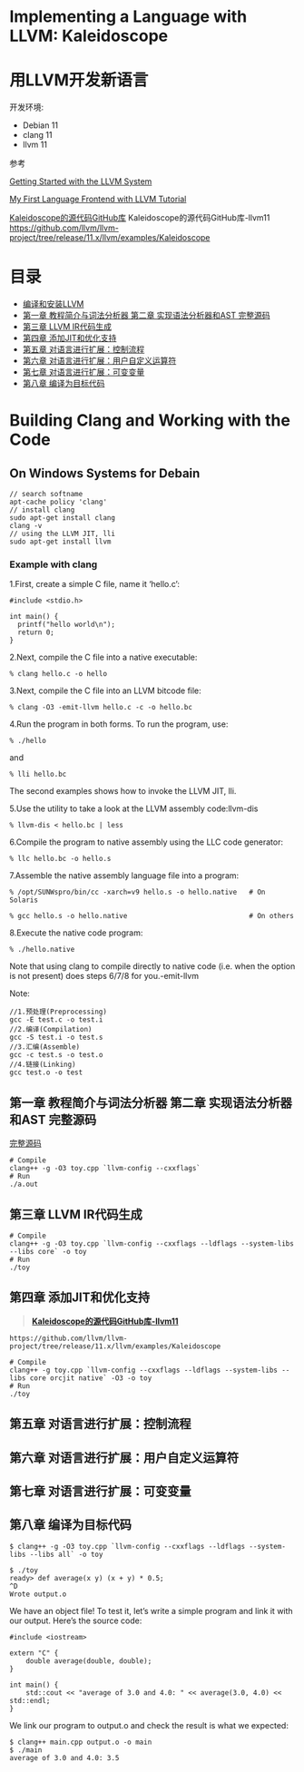 # Implementing a Language with LLVM: Kaleidoscope
# 用LLVM开发新语言

开发环境: 
- Debian 11
- clang 11
- llvm 11

参考

[Getting Started with the LLVM System](https://llvm.org/docs/GettingStarted.html)

[My First Language Frontend with LLVM Tutorial](https://llvm.org/docs/tutorial/MyFirstLanguageFrontend/index.html)

[Kaleidoscope的源代码GitHub库](https://github.com/llvm-mirror/llvm/tree/master/examples/Kaleidoscope)
Kaleidoscope的源代码GitHub库-llvm11 https://github.com/llvm/llvm-project/tree/release/11.x/llvm/examples/Kaleidoscope

# 目录
- [编译和安装LLVM](#building-clang-and-working-with-the-code)
- [第一章 教程简介与词法分析器 第二章 实现语法分析器和AST 完整源码](#第一章-教程简介与词法分析器-第二章-实现语法分析器和ast-完整源码)
- [第三章 LLVM IR代码生成](#第三章-llvm-ir代码生成)
- [第四章 添加JIT和优化支持](#第四章-添加jit和优化支持)
- [第五章 对语言进行扩展：控制流程](#第五章-对语言进行扩展控制流程)
- [第六章 对语言进行扩展：用户自定义运算符](#第六章-对语言进行扩展用户自定义运算符)
- [第七章 对语言进行扩展：可变变量](#第七章-对语言进行扩展可变变量)
- [第八章 编译为目标代码](#第八章-编译为目标代码)


# Building Clang and Working with the Code

## On Windows Systems for Debain

    // search softname
    apt-cache policy 'clang'
    // install clang
    sudo apt-get install clang
    clang -v
    // using the LLVM JIT, lli
    sudo apt-get install llvm

### Example with clang
1.First, create a simple C file, name it ‘hello.c’:
```
#include <stdio.h>

int main() {
  printf("hello world\n");
  return 0;
}
```
2.Next, compile the C file into a native executable:

    % clang hello.c -o hello

3.Next, compile the C file into an LLVM bitcode file:

    % clang -O3 -emit-llvm hello.c -c -o hello.bc

4.Run the program in both forms. To run the program, use:

    % ./hello
and

    % lli hello.bc

The second examples shows how to invoke the LLVM JIT, lli.

5.Use the utility to take a look at the LLVM assembly code:llvm-dis

    % llvm-dis < hello.bc | less
6.Compile the program to native assembly using the LLC code generator:

    % llc hello.bc -o hello.s
7.Assemble the native assembly language file into a program:

    % /opt/SUNWspro/bin/cc -xarch=v9 hello.s -o hello.native   # On Solaris

    % gcc hello.s -o hello.native                              # On others
8.Execute the native code program:

    % ./hello.native
Note that using clang to compile directly to native code (i.e. when the option is not present) does steps 6/7/8 for you.-emit-llvm

Note:

    //1.预处理(Preprocessing)
    gcc -E test.c -o test.i
    //2.编译(Compilation)
    gcc -S test.i -o test.s
    //3.汇编(Assemble)
    gcc -c test.s -o test.o
    //4.链接(Linking)
    gcc test.o -o test

## 第一章 教程简介与词法分析器 第二章 实现语法分析器和AST 完整源码

[完整源码](https://llvm-tutorial-cn.readthedocs.io/en/latest/chapter-2.html#chapter-2-full-code)

```
# Compile
clang++ -g -O3 toy.cpp `llvm-config --cxxflags`
# Run
./a.out
```

## 第三章 LLVM IR代码生成

```
# Compile
clang++ -g -O3 toy.cpp `llvm-config --cxxflags --ldflags --system-libs --libs core` -o toy
# Run
./toy
```

## 第四章 添加JIT和优化支持

>**[Kaleidoscope的源代码GitHub库-llvm11](https://github.com/llvm/llvm-project/tree/release/11.x/llvm/examples/Kaleidoscope)**

    https://github.com/llvm/llvm-project/tree/release/11.x/llvm/examples/Kaleidoscope

```
# Compile
clang++ -g toy.cpp `llvm-config --cxxflags --ldflags --system-libs --libs core orcjit native` -O3 -o toy
# Run
./toy
```

## 第五章 对语言进行扩展：控制流程

## 第六章 对语言进行扩展：用户自定义运算符

## 第七章 对语言进行扩展：可变变量

## 第八章 编译为目标代码

```
$ clang++ -g -O3 toy.cpp `llvm-config --cxxflags --ldflags --system-libs --libs all` -o toy

$ ./toy
ready> def average(x y) (x + y) * 0.5;
^D
Wrote output.o

```

We have an object file! To test it, let’s write a simple program and link it with our output. Here’s the source code:

```
#include <iostream>

extern "C" {
    double average(double, double);
}

int main() {
    std::cout << "average of 3.0 and 4.0: " << average(3.0, 4.0) << std::endl;
}
```

We link our program to output.o and check the result is what we expected:

```
$ clang++ main.cpp output.o -o main
$ ./main
average of 3.0 and 4.0: 3.5
```